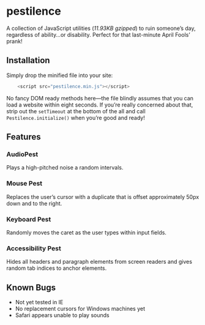 # pestilence

A collection of JavaScript utilities (_11.93KB gzipped_) to ruin someone’s day, regardless of ability…or disability. Perfect for that last-minute April Fools’ prank!

## Installation
Simply drop the minified file into your site:

```javascript
    <script src="pestilence.min.js"></script>
```

No fancy DOM ready methods here—the file blindly assumes that you can load a website within eight seconds. If you’re really concerned about that, strip out the `setTimeout` at the bottom of the all and call `Pestilence.initialize()` when you’re good and ready!

## Features

### AudioPest

Plays a high-pitched noise a random intervals.

### Mouse Pest

Replaces the user’s cursor with a duplicate that is offset approximately 50px down and to the right.

### Keyboard Pest

Randomly moves the caret as the user types within input fields.

### Accessibility Pest

Hides all headers and paragraph elements from screen readers and gives random tab indices to anchor elements.

## Known Bugs

- Not yet tested in IE
- No replacement cursors for Windows machines yet
- Safari appears unable to play sounds
